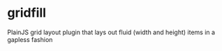 gridfill
========

PlainJS grid layout plugin that lays out fluid (width and height) items in a gapless fashion
